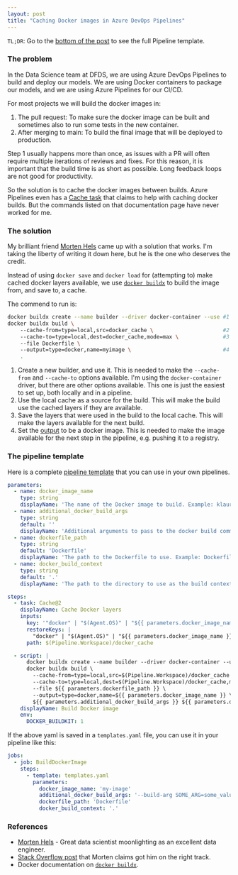 ```yaml
---
layout: post
title: "Caching Docker images in Azure DevOps Pipelines"
---
```


`TL;DR`: Go to the [bottom of the post](#the-pipeline-template) to see the full Pipeline template.

### The problem

In the Data Science team at DFDS, we are using Azure DevOps Pipelines to build and deploy our models.
We are using Docker containers to package our models, and we are using Azure Pipelines for our CI/CD.

For most projects we will build the docker images in:

1. The pull request: To make sure the docker image can be built and sometimes also to run some tests in the new container.
2. After merging to main: To build the final image that will be deployed to production.

Step 1 usually happens more than once, as issues with a PR will often require multiple iterations of reviews and fixes.
For this reason, it is important that the build time is as short as possible. Long feedback loops are not good for productivity.

So the solution is to cache the docker images between builds. Azure Pipelines even has a [Cache task](https://learn.microsoft.com/en-us/azure/devops/pipelines/release/caching?view=azure-devops#docker-images) that claims to help with caching docker builds.
But the commands listed on that documentation page have never worked for me.

### The solution

My brilliant friend [Morten Hels](https://www.linkedin.com/in/morten-hels/) came up with a solution that works.
I'm taking the liberty of writing it down here, but he is the one who deserves the credit.

Instead of using `docker save` and `docker load` for (attempting to) make cached docker layers available, we use [`docker buildx`](https://docs.docker.com/engine/reference/commandline/buildx/) to build the image from, and save to, a cache.

The commend to run is:

```bash
docker buildx create --name builder --driver docker-container --use #1
docker buildx build \                                               
    --cache-from=type=local,src=docker_cache \                      #2
    --cache-to=type=local,dest=docker_cache,mode=max \              #3
    --file Dockerfile \                                             
    --output=type=docker,name=myimage \                             #4
    .
```

1. Create a new builder, and use it. This is needed to make the `--cache-from` and `--cache-to` options available. I'm using the `docker-container` driver, but there are other options available. This one is just the easiest to set up, both locally and in a pipeline.
2. Use the local cache as a source for the build. This will make the build use the cached layers if they are available.
3. Save the layers that were used in the build to the local cache. This will make the layers available for the next build.
4. Set the [output](https://docs.docker.com/engine/reference/commandline/buildx_build/#output) to be a docker image. This is needed to make the image available for the next step in the pipeline, e.g. pushing it to a registry.

### The pipeline template

Here is a complete [pipeline template](https://learn.microsoft.com/en-us/azure/devops/pipelines/process/templates?view=azure-devops) that you can use in your own pipelines.

```yaml
parameters:
  - name: docker_image_name
    type: string
    displayName: 'The name of the Docker image to build. Example: klaur-testing.'
  - name: additional_docker_build_args
    type: string
    default: ''
    displayName: 'Additional arguments to pass to the docker build command. Example: --build-arg SOME_ARG=some_value.'
  - name: dockerfile_path
    type: string
    default: 'Dockerfile'
    displayName: 'The path to the Dockerfile to use. Example: Dockerfile.'
  - name: docker_build_context
    type: string
    default: '.'
    displayName: 'The path to the directory to use as the build context. Example: .'

steps:
  - task: Cache@2
    displayName: Cache Docker layers
    inputs:
      key: '"docker" | "$(Agent.OS)" | "${{ parameters.docker_image_name }}" | ${{ parameters.dockerfile_path }}'
      restoreKeys: |
        "docker" | "$(Agent.OS)" | "${{ parameters.docker_image_name }}"
      path: $(Pipeline.Workspace)/docker_cache

  - script: |
      docker buildx create --name builder --driver docker-container --use
      docker buildx build \
        --cache-from=type=local,src=$(Pipeline.Workspace)/docker_cache \
        --cache-to=type=local,dest=$(Pipeline.Workspace)/docker_cache,mode=max \
        --file ${{ parameters.dockerfile_path }} \
        --output=type=docker,name=${{ parameters.docker_image_name }} \
        ${{ parameters.additional_docker_build_args }} ${{ parameters.docker_build_context }}
    displayName: Build Docker image
    env:
      DOCKER_BUILDKIT: 1
```

If the above yaml is saved in a `templates.yaml` file, you can use it in your pipeline like this:

```yaml
jobs:
  - job: BuildDockerImage
    steps:
      - template: templates.yaml
        parameters:
          docker_image_name: 'my-image'
          additional_docker_build_args: '--build-arg SOME_ARG=some_value'
          dockerfile_path: 'Dockerfile'
          docker_build_context: '.'
```

### References

- [Morten Hels](https://www.linkedin.com/in/morten-hels/) - Great data scientist moonlighting as an excellent data engineer.
- [Stack Overflow post](https://stackoverflow.com/a/69198252) that Morten claims got him on the right track.
- Docker documentation on [`docker buildx`](https://docs.docker.com/engine/reference/commandline/buildx/).
